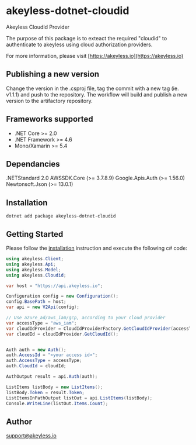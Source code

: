 # akeyless-dotnet-cloudid

Akeyless CloudId Provider

The purpose of this package is to exteact the required "cloudid" to authenticate to akeyless using cloud authorization providers.

For more information, please visit [https://akeyless.io](https://akeyless.io)

## Publishing a new version
Change the version in the .csproj file, tag the commit with a new tag (ie. v1.1.1) and push to the repository.
The workflow will build and publish a new version to the artifactory repository.

## Frameworks supported
- .NET Core >= 2.0
- .NET Framework >= 4.6
- Mono/Xamarin >= 5.4

## Dependancies
.NETStandard 2.0
AWSSDK.Core (>= 3.7.8.9)
Google.Apis.Auth (>= 1.56.0)
Newtonsoft.Json (>= 13.0.1)

## Installation
```
dotnet add package akeyless-dotnet-cloudid
```


## Getting Started

Please follow the [installation](#installation) instruction and execute the following c# code:

```csharp
using akeyless.Client;
using akeyless.Api;
using akeyless.Model;
using akeyless.Cloudid;

var host = "https://api.akeyless.io";

Configuration config = new Configuration();
config.BasePath = host;
var api = new V2Api(config);

// Use azure_ad/aws_iam/gcp, according to your cloud provider
var accessType = "aws_iam";
var cloudIdProvider = CloudIdProviderFactory.GetCloudIdProvider(accessType);
var cloudId = cloudIdProvider.GetCloudId();


Auth auth = new Auth();
auth.AccessId = "<your access id>";
auth.AccessType = accessType;
auth.CloudId = cloudId;

AuthOutput result = api.Auth(auth);

ListItems listBody = new ListItems();
listBody.Token = result.Token;
ListItemsInPathOutput listOut = api.ListItems(listBody);
Console.WriteLine(listOut.Items.Count);
 ```

## Author
support@akeyless.io

